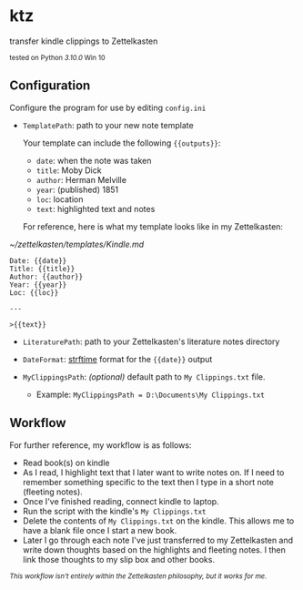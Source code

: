 # ktz

transfer kindle clippings to Zettelkasten

<sup>tested on Python *3.10.0* Win 10</sup>


## Configuration

Configure the program for use by editing `config.ini`

* `TemplatePath`: path to your new note template
    
    Your template can include the following `{{outputs}}`:
    * `date`: when the note was taken
    * `title`: Moby Dick
    * `author`: Herman Melville
    * `year`: (published) 1851
    * `loc`: location
    * `text`: highlighted text and notes

    For reference, here is what my template looks like in my Zettelkasten:

*~/zettelkasten/templates/Kindle.md*

```
Date: {{date}} 
Title: {{title}}
Author: {{author}}
Year: {{year}}
Loc: {{loc}}

---

>{{text}}
```

* `LiteraturePath`: path to your Zettelkasten's literature notes directory

* `DateFormat`: [strftime](https://strftime.org/) format for the `{{date}}` output

* `MyClippingsPath`: *(optional)* default path to `My Clippings.txt` file.
    * Example: `MyClippingsPath = D:\Documents\My Clippings.txt`


## Workflow

For further reference, my workflow is as follows:

* Read book(s) on kindle
* As I read, I highlight text that I later want to write notes on. If I need to remember something specific to the text then I type in a short note (fleeting notes).
* Once I've finished reading, connect kindle to laptop.
* Run the script with the kindle's `My Clippings.txt`
* Delete the contents of `My Clippings.txt` on the kindle. This allows me to have a blank file once I start a new book.
* Later I go through each note I've just transferred to my Zettelkasten and write down thoughts based on the highlights and fleeting notes. I then link those thoughts to my slip box and other books.

<sup>*This workflow isn't entirely within the Zettelkasten philosophy, but it works for me.*</sup>
